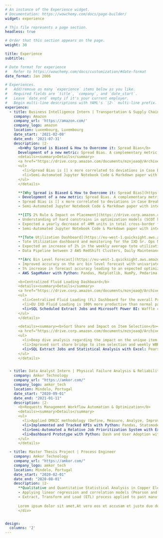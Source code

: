 ```yaml
---
# An instance of the Experience widget.
# Documentation: https://wowchemy.com/docs/page-builder/
widget: experience

# This file represents a page section.
headless: true

# Order that this section appears on the page.
weight: 30

title: Experience
subtitle:

# Date format for experience
#   Refer to https://wowchemy.com/docs/customization/#date-format
date_format: Jan 2006

# Experiences.
#   Add/remove as many `experience` items below as you like.
#   Required fields are `title`, `company`, and `date_start`.
#   Leave `date_end` empty if it's your current employer.
#   Begin multi-line descriptions with YAML's `|2-` multi-line prefix.
experience:
  - title: Business Intelligence Intern | Transportation & Supply Chain (EU IXD)
    company: Amazon
    company_url: 'https://amazon.com/'
    company_logo: amazon
    location: Luxembourg, Luxembourg
    date_start: '2021-02-08'
    date_end: '2021-07-31'
    description: |2-
      <b>Why Spread is Biased & How to Overcome it: Spread Bias</b>
      Development of a new metric: Spread Bias. A complementary metric to FC Spread (how many FCs on average an ASIN is sent to). Mathematically, it’s a weekly weighted average share of total volume cross-docked at each FC per ASIN. The more biased the volume is towards one particular FC, the more the spread bias will tend to 1.
      <details><summary>Details</summary>
      <a href="https://drive.corp.amazon.com/documents/mznjoao@/Archive/Docs/IXD%20Sort%20Share%20and%20Impact%20on%20Placement.pdf">Internal Dashboard</a>
      <ul>
        <li>Spread Bias is [] x more correlated to deviations in Case Break than in FC Spread. Less Spread Bias leads to a more uniform FC level placement which, in turn, increases unique inventory and reduces the risk of TRB (constraint in outbound capacity);</li>
        <li>Semi-Automated Jupyter Notebook Code & Markdown paper with interactive .html python code preview and Plotly graphs, Placement Impact bridge with Pearson Correlation Analysis and SQL script for production use.</li>
      </ul> 
      </details>

      **[Why Spread is Biased & How to Overcome it: Spread Bias](https://drive.corp.amazon.com/documents/mznjoao@/Archive/Docs/Why%20Spread%20is%20Biased%20and%20How%20to%20Overcome%20It%20-%20Spread%20Bias.html)**
      - Development of a new metric: Spread Bias. A complementary metric to FC Spread (how many FCs on average an ASIN is sent to). Mathematically, it’s a weekly weighted average share of total volume cross-docked at each FC per ASIN. The more biased the volume is towards one particular FC, the more the spread bias will tend to 1. Reciprocally, the more evenly and the more FCs the volume is spread to, spread bias will tend towards 0;
      - Spread Bias is [] x more correlated to deviations in Case Break than in FC Spread. Less Spread Bias leads to a more uniform FC level placement which, in turn, increases unique inventory and reduces the risk of TRB (constraint in outbound capacity);
      - Semi-Automated Jupyter Notebook Code & Markdown paper with interactive .html python code preview and Plotly graphs, Placement Impact bridge with Pearson Correlation Analysis and SQL script for production use.

      **[ITS 2% Rule & Impact on Placement](https://drive.corp.amazon.com/documents/mznjoao@/Archive/Docs/IXD%202%20%25%20Rule%20and%20Impact%20on%20Placement.pdf)**
      - Understanding of hard constrains in optimization models (SCOT heuristic approach to reduce latency of the request easing the algorithm decision time by removing the possibility of case break) and impact on placement and financial outcomes (spread, item selection, period 1/ period 2 AR share and misplacement volume);
      - Expected a yearly decrease of 4MM units in total cross-border fulfillment (CBF) by reduction in misplaced volume, 3x more item selection leading to higher LIS, higher inventory turns and 2x less Spread Bias;
      - Semi-Automated Jupyter Notebook Code & Markdown paper with interactive .html python code preview and interactive Plotly graphs.    

      **[Tote Utilization Dashboard](https://eu-west-1.quicksight.aws.amazon.com/sn/dashboards/359cfee0-7325-4dcc-81d0-93e1f503171d)**
      - Tote Utilization dashboard and monitoring for the IXD Sr. Ops Managers & Area Managers. Aimed at knowledge sharing and improved users tote filling best practices in order to increase truck fill rate and tote optimization;
      - Expected an increase of 2% in the weekly average tote utilization by IXD, leading to a yearly reduction of [] MM totes, 1k trucks, 800 tonnes of CO<sub>2</sub> emissions and $ 1MM in overall savings;
      - Data Pipeline between 2 AWS RedShift Clusters, Daily Maintenance of 6 Tables with SQL ETL Manager and AWS QuickSight.       

      **[Arc Bin Level Forecast](https://eu-west-1.quicksight.aws.amazon.com/sn/dashboards/6b6d4996-87b8-4385-9782-63149627913f)**
      - Improved accuracy on the arc bin level forecast with univariate multi forecasting time series using Exponential Moving Average (EMA), Auto-ARIMA and FBProphet models. QuickSight analysis and Dashboard for the preceding weekly arc bin volume and share;
      - 5% increase in forecast accuracy leading to an expected optimization in bin level planning for bin fullness balance and IXD bin offsets;
      - AWS SageMaker with Python: Pandas, Matplotlib, NumPy, Pmdarima and FBProphet, AWS RedShift and AWS QuickSight.        

      <b>Centralized Fluid Loading Dashboard</b>
      <details><summary>Details</summary>
      <a href="https://drive.corp.amazon.com/documents/mznjoao@/Archive/Docs/IXD%20Sort%20Share%20and%20Impact%20on%20Placement.pdf">Internal Dashboard</a>
      <ul>
        <li>Centralized Fluid Loading (FL) Dashboard for the overall Productivity (fluid loading share, volume, fill rate and labor) Sustainability (saved number of trucks, CO2 emissions, plastic waste) and Savings (transportation, productivity gain, unloading cost) metrics;</li>
        <li>EU IXD Fluid Loading is 100% more productive than normal pallet building and loading, loads 100% more items and reduces 50% of the trucks hence saving 13.5k tonnes of CO2 emissions;</li>
        <li>SQL Scheduled Extract Jobs and Microsoft Power BI: Waffle chart, Sankey diagram & Radar chart.</li>
      </ul> 
      </details>

      <details><summary><b>Sort Share and Impact on Item Selection</b></summary>
      <a href="https://drive.corp.amazon.com/documents/mznjoao@/Archive/Docs/IXD%20Sort%20Share%20and%20Impact%20on%20Placement.pdf">Internal Documentation</a>
      <ul>
        <li>Deep dive analysis regarding the impact on the unique item selection based on the IXD sort share deviation to ideals. Financial outcome based on the country level Cross-Border Fulfillment (CBF) cost on different ITS algorithm decisions;</li>
        <li>Improved sort share bridge to item selection and weekly WBR review in sort share deviation to ideals, right sortation and CBF due to wrong sortation;</li>
        <li>SQL Extract Jobs and Statistical Analysis with Excel: Pearson Correlation Coefficient, P-Value and Linear Regression.</li>
      </ul> 
      </details>


  - title: Data Analyst Intern | Physical Failure Analysis & Reliability Lab
    company: Amkor Technology
    company_url: "https://amkor.com/"
    company_logo: amkor_tech
    location: Mindelo, Portugal
    date_start: "2020-09-01"
    date_end: "2021-01-11"
    description: |2-
      <b>Requests Management Workflow Automation & Optimization</b>
      <details><summary>Details</summary>
      <ul>
        <li>Applied DMAIC methodology (Define, Measure, Analyze, Improve, and Control) as a data-driven improvement cycle to clearly articulate the business problem, goal, potential resources, project scope, and high-level project timeline. Aimed at improving the Request Scheduling Efficiency by over 48% in a year;</li>
        <li>Implemented and Tracked KPIs with Python: Pandas, Statsmodels, Seaborn and Plotly;</li>
        <li>Semi-Automated a Relative Job Prioritization System with Excel: Power Query and VBA;</li>
        <li>Dashboard Prototype with Python: Dash and User Adoption with a Macro-Enabled Workbook.</li>
      </ul> 
      </details>

  - title: Master Thesis Project | Process Engineer
    company: Amkor Technology
    company_url: "https://amkor.com/"
    company_logo: amkor_tech
    location: Mindelo, Portugal
    date_start: "2020-02-01"
    date_end: "2020-08-01"
    description: |2-
      **Qualitative and Quantitative Statistical Analysis in Copper Electroplating Baths**
      - Applying linear regression and correlation models (Pearson and Spearman) with R, Minitab and Excel, easing the decision-making process associated with the control of the main chemical components concentrations and total organic contaminations (TOC);
      - Extract, Transform and Load (ETL) process applied to past manufacturing datasets, implemented on the Business Intelligence and Analytics software platform Microsoft Power BI, retrieving valuable insights.
  
      Lorem ipsum dolor sit amet,At vero eos et accusam et justo duo dolores et ea rebum. Stet clita kasd gubergren. Lorem ipsum dolor sit amet, consetetur sadipscing elitr, sed diam nonumy eirmod tempor invidunt ut labore et dolore magna aliquyam erat, sed diam voluptua.
      </div>


design:
  columns: '2'
---
```

